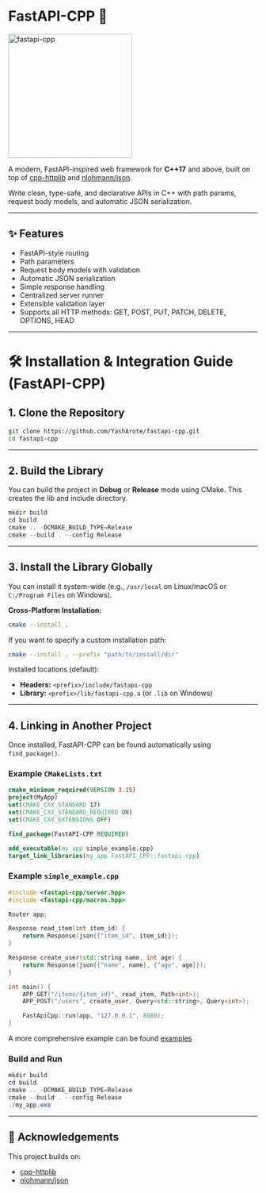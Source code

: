 # FastAPI-CPP 🚀
<img width="250" height="250" alt="fastapi-cpp" src="https://github.com/user-attachments/assets/6ba2212a-84ee-4df5-8d1e-c66b6d494cb2" />

A modern, FastAPI-inspired web framework for **C++17** and above, built on top of [cpp-httplib](https://github.com/yhirose/cpp-httplib) and [nlohmann/json](https://github.com/nlohmann/json). 

Write clean, type-safe, and declarative APIs in C++ with path params, request body models, and automatic JSON serialization.

---

## ✨ Features

- FastAPI-style routing
- Path parameters
- Request body models with validation
- Automatic JSON serialization
- Simple response handling
- Centralized server runner
- Extensible validation layer
- Supports all HTTP methods: GET, POST, PUT, PATCH, DELETE, OPTIONS, HEAD

---
# 🛠️ Installation & Integration Guide (FastAPI-CPP)

## 1. Clone the Repository

```bash
git clone https://github.com/YashArote/fastapi-cpp.git
cd fastapi-cpp
```

---

## 2. Build the Library

You can build the project in **Debug** or **Release** mode using CMake. This creates the lib and include directory.


```powershell
mkdir build
cd build
cmake .. -DCMAKE_BUILD_TYPE=Release
cmake --build . --config Release
```

---

## 3. Install the Library Globally

You can install it system-wide (e.g., `/usr/local` on Linux/macOS or `C:/Program Files` on Windows).

**Cross-Platform Installation:**
```bash
cmake --install .
```

If you want to specify a custom installation path:
```bash
cmake --install . --prefix "path/to/install/dir"
```

Installed locations (default):
- **Headers:** `<prefix>/include/fastapi-cpp`
- **Library:** `<prefix>/lib/fastapi-cpp.a` (or `.lib` on Windows)

---

## 4. Linking in Another Project

Once installed, FastAPI-CPP can be found automatically using `find_package()`.

### Example `CMakeLists.txt`
```cmake
cmake_minimum_required(VERSION 3.15)
project(MyApp)
set(CMAKE_CXX_STANDARD 17)
set(CMAKE_CXX_STANDARD_REQUIRED ON)
set(CMAKE_CXX_EXTENSIONS OFF)

find_package(FastAPI-CPP REQUIRED)

add_executable(my_app simple_example.cpp)
target_link_libraries(my_app FastAPI_CPP::fastapi-cpp)
```
### Example `simple_example.cpp`
```cpp
#include <fastapi-cpp/server.hpp>
#include <fastapi-cpp/macros.hpp>

Router app;

Response read_item(int item_id) {
    return Response(json{{"item_id", item_id}});
}

Response create_user(std::string name, int age) {
    return Response(json{{"name", name}, {"age", age}});
}

int main() {
    APP_GET("/items/{item_id}", read_item, Path<int>);
    APP_POST("/users", create_user, Query<std::string>, Query<int>);

    FastApiCpp::run(app, "127.0.0.1", 8080);
}
```
A more comprehensive example can be found [examples](examples/simple_example.cpp)
### Build and Run
```powershell
mkdir build
cd build
cmake .. -DCMAKE_BUILD_TYPE=Release
cmake --build . --config Release
./my_app.exe
```
---

## 🙏 Acknowledgements

This project builds on:

- [cpp-httplib](https://github.com/yhirose/cpp-httplib)
- [nlohmann/json](https://github.com/nlohmann/json)
